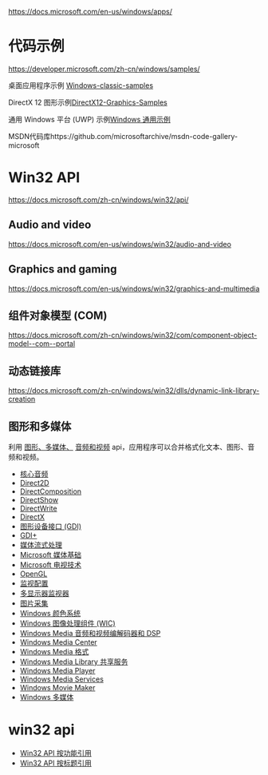 https://docs.microsoft.com/en-us/windows/apps/

# 代码示例

https://developer.microsoft.com/zh-cn/windows/samples/

桌面应用程序示例 [Windows-classic-samples](https://github.com/Microsoft/Windows-classic-samples)

DirectX 12 图形示例[DirectX12-Graphics-Samples](https://github.com/Microsoft/DirectX-Graphics-Samples)

通用 Windows 平台 (UWP) 示例[Windows 通用示例](https://github.com/microsoft/Windows-universal-samples)

MSDN代码库https://github.com/microsoftarchive/msdn-code-gallery-microsoft

#  Win32 API

https://docs.microsoft.com/zh-cn/windows/win32/api/

##  Audio and video
https://docs.microsoft.com/en-us/windows/win32/audio-and-video
## Graphics and gaming
https://docs.microsoft.com/en-us/windows/win32/graphics-and-multimedia

## 组件对象模型 (COM)

https://docs.microsoft.com/zh-cn/windows/win32/com/component-object-model--com--portal

## 动态链接库
https://docs.microsoft.com/zh-cn/windows/win32/dlls/dynamic-link-library-creation

## 图形和多媒体

利用 [图形、多媒体、](https://docs.microsoft.com/zh-cn/previous-versions//aa969176(v=vs.85)) [音频和视频](https://docs.microsoft.com/zh-cn/windows/win32/audio-and-video) api，应用程序可以合并格式化文本、图形、音频和视频。

- [核心音频](https://docs.microsoft.com/zh-cn/windows/win32/coreaudio/programming-reference)
- [Direct2D](https://docs.microsoft.com/zh-cn/windows/win32/direct2d/reference)
- [DirectComposition](https://docs.microsoft.com/zh-cn/windows/win32/directcomp/reference)
- [DirectShow](https://docs.microsoft.com/zh-cn/windows/win32/directshow/directshow-reference)
- [DirectWrite](https://docs.microsoft.com/zh-cn/windows/win32/directwrite/reference)
- [DirectX](https://docs.microsoft.com/zh-cn/windows/win32/directx-sdk--august-2009-)
- [图形设备接口 (GDI) ](https://docs.microsoft.com/zh-cn/windows/win32/gdi/windows-gdi)
- [GDI+](https://docs.microsoft.com/zh-cn/windows/win32/gdiplus/-gdiplus-class-gdi-reference)
- [媒体流式处理](https://docs.microsoft.com/zh-cn/windows/win32/mediastreaming/media-streaming-api-portal)
- [Microsoft 媒体基础](https://docs.microsoft.com/zh-cn/windows/win32/medfound/media-foundation-programming-reference)
- [Microsoft 电视技术](https://docs.microsoft.com/zh-cn/previous-versions/windows/desktop/mstv/microsoft-tv-technologies-application-interface)
- [OpenGL](https://docs.microsoft.com/zh-cn/windows/win32/opengl/opengl-reference)
- [监视配置](https://docs.microsoft.com/zh-cn/windows/win32/monitor/monitor-configuration-reference)
- [多显示器监视器](https://docs.microsoft.com/zh-cn/windows/win32/gdi/multiple-display-monitors-reference)
- [图片采集](https://docs.microsoft.com/zh-cn/previous-versions/windows/desktop/acquisition/programming-reference)
- [Windows 颜色系统](https://docs.microsoft.com/zh-cn/windows/win32/wcs/reference)
- [Windows 图像处理组件 (WIC)](https://docs.microsoft.com/zh-cn/windows/win32/wic/-wic-codec-reference)
- [Windows Media 音频和视频编解码器和 DSP](https://docs.microsoft.com/zh-cn/previous-versions//dd443208(v=vs.85))
- [Windows Media Center](https://docs.microsoft.com/zh-cn/previous-versions/windows/desktop/acquisition/programming-reference)
- [Windows Media 格式](https://docs.microsoft.com/zh-cn/windows/win32/wmformat/programming-reference)
- [Windows Media Library 共享服务](https://docs.microsoft.com/zh-cn/previous-versions/windows/desktop/wmlss/windowsmedialibrarysharingservicesportal)
- [Windows Media Player](https://docs.microsoft.com/zh-cn/windows/win32/wmp/windows-media-player-object-model-reference)
- [Windows Media Services](https://docs.microsoft.com/zh-cn/previous-versions/windows/desktop/dd893580(v=vs.85))
- [Windows Movie Maker](https://docs.microsoft.com/zh-cn/previous-versions/windows/desktop/wmmdvdm/windows-movie-maker-apis)
- [Windows 多媒体](https://docs.microsoft.com/zh-cn/windows/win32/multimedia/multimedia-reference)





# win32 api					

- [Win32 API 按功能引用](https://docs.microsoft.com/zh-cn/windows/win32/apiindex/windows-api-list) 						
- [Win32 API 按标题引用](https://docs.microsoft.com/zh-cn/windows/win32/api/) 						